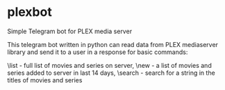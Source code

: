 # plexbot
Simple Telegram bot for PLEX media server

This telegram bot  written in python can read data from PLEX mediaserver library and send it to a user in a response for basic commands:

\list - full list of movies and series on server, \new - a list of movies and series added to server in last 14 days, \search - search for a string in the titles of movies and series
